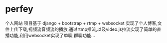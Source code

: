 # perfey
个人网站
项目基于 django + bootstrap + rtmp + websocket
实现了个人博客,文件上传下载,视频流音频流的播放,通过rtmp推流,以及video.js拉流实现了简单的直播功能,利用websocket实现了单聊,群聊功能...
